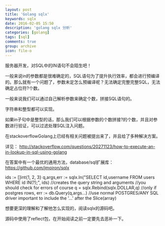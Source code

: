 ```yaml
---
layout: post
title: 'Golang sqlx'
keywords: sqlx
date: 2016-02-05 15:50
description: 'golang sqlx 分析'
categories: [golang]
tags: [sql]
comments: true
group: archive
icon: file-o
---
```


服务器开发，对SQL中的IN语句不会陌生吧！

一般来说in的参数都是很难确定的，SQL语句为了提升执行效率，都会进行预编译的。那么就有一个问题了，参数未定怎么预编译呢？无法确定完整完整SQL，无法确定占位符?个数。

<!-- more -->

一般来说我们可以通过自己解析参数来确定个数，拼接SQL语句的。

字符串和整型都可以实现。

如果in子句中是整型的话，那么我们可以根据参数的个数拼接?的个数，并且对参数进行验证，可以过滤处理SQL注入问题。

在stackoverflowGolang上已经有相关问题被提出来了，并且给了多种解决方案。

详见：
http://stackoverflow.com/questions/20271123/how-to-execute-an-in-lookup-in-sql-using-golang

在答案中有一个最优的通用方法，database/sql扩展库：https://github.com/jmoiron/sqlx

ids := []int{1, 2, 3}
q,args,err := sqlx.In("SELECT id,username FROM users WHERE id IN(?);", ids) //creates the query string and arguments
//you should check for errors of course
q = sqlx.Rebind(sqlx.DOLLAR,q) //only if postgres
rows, err := db.Query(q,args...) //use normal POSTGRES/ANY SQL driver important to include the '...' after the Slice(array)

想要更深的理解和了解他怎么实现的，阅读sqlx的源码吧。

源码中使用了reflect包，在开始阅读之前一定要先去恶补一下。